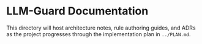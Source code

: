 # LLM-Guard Documentation

This directory will host architecture notes, rule authoring guides, and ADRs as the project progresses through the implementation plan in `../PLAN.md`.
